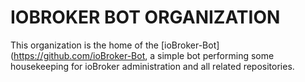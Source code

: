 # IOBROKER BOT ORGANIZATION

This organization is the home of the [ioBroker-Bot](https://github.com/ioBroker-Bot, a simple bot performing some housekeeping for ioBroker administration and all related repositories.

